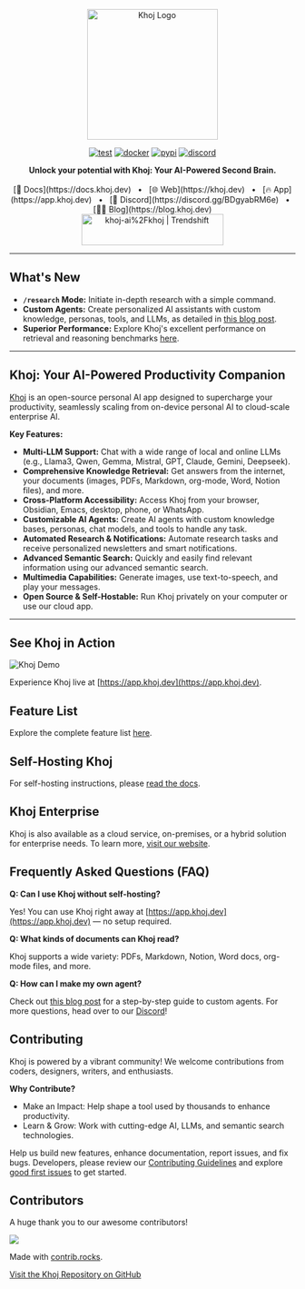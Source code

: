 <p align="center">
  <img src="https://assets.khoj.dev/khoj-logo-sideways-1200x540.png" width="230" alt="Khoj Logo">
</p>

<div align="center">

[![test](https://github.com/khoj-ai/khoj/actions/workflows/test.yml/badge.svg)](https://github.com/khoj-ai/khoj/actions/workflows/test.yml)
[![docker](https://github.com/khoj-ai/khoj/actions/workflows/dockerize.yml/badge.svg)](https://github.com/khoj-ai/khoj/pkgs/container/khoj)
[![pypi](https://github.com/khoj-ai/khoj/actions/workflows/pypi.yml/badge.svg)](https://pypi.org/project/khoj/)
[![discord](https://img.shields.io/discord/1112065956647284756?style=plastic&label=discord)](https://discord.gg/BDgyabRM6e)

</div>

<div align="center">
  <b>Unlock your potential with Khoj: Your AI-Powered Second Brain.</b>
</div>

<br />

<div align="center">
  [📑 Docs](https://docs.khoj.dev)
  <span>&nbsp;&nbsp;•&nbsp;&nbsp;</span>
  [🌐 Web](https://khoj.dev)
  <span>&nbsp;&nbsp;•&nbsp;&nbsp;</span>
  [🔥 App](https://app.khoj.dev)
  <span>&nbsp;&nbsp;•&nbsp;&nbsp;</span>
  [💬 Discord](https://discord.gg/BDgyabRM6e)
  <span>&nbsp;&nbsp;•&nbsp;&nbsp;</span>
  [✍🏽 Blog](https://blog.khoj.dev)
</div>

<div align="center">
  <a href="https://trendshift.io/repositories/10318" target="_blank">
    <img src="https://trendshift.io/api/badge/repositories/10318" alt="khoj-ai%2Fkhoj | Trendshift" style="width: 250px; height: 55px;" width="250" height="55"/>
  </a>
</div>

***

## What's New

*   **`/research` Mode:** Initiate in-depth research with a simple command.
*   **Custom Agents:** Create personalized AI assistants with custom knowledge, personas, tools, and LLMs, as detailed in [this blog post](https://blog.khoj.dev/posts/create-agents-on-khoj/).
*   **Superior Performance:** Explore Khoj's excellent performance on retrieval and reasoning benchmarks [here](https://blog.khoj.dev/posts/evaluate-khoj-quality/).

***

## Khoj: Your AI-Powered Productivity Companion

[Khoj](https://khoj.dev) is an open-source personal AI app designed to supercharge your productivity, seamlessly scaling from on-device personal AI to cloud-scale enterprise AI.

**Key Features:**

*   **Multi-LLM Support:** Chat with a wide range of local and online LLMs (e.g., Llama3, Qwen, Gemma, Mistral, GPT, Claude, Gemini, Deepseek).
*   **Comprehensive Knowledge Retrieval:** Get answers from the internet, your documents (images, PDFs, Markdown, org-mode, Word, Notion files), and more.
*   **Cross-Platform Accessibility:** Access Khoj from your browser, Obsidian, Emacs, desktop, phone, or WhatsApp.
*   **Customizable AI Agents:** Create AI agents with custom knowledge bases, personas, chat models, and tools to handle any task.
*   **Automated Research & Notifications:** Automate research tasks and receive personalized newsletters and smart notifications.
*   **Advanced Semantic Search:** Quickly and easily find relevant information using our advanced semantic search.
*   **Multimedia Capabilities:** Generate images, use text-to-speech, and play your messages.
*   **Open Source & Self-Hostable:** Run Khoj privately on your computer or use our cloud app.

***

## See Khoj in Action

<img src="https://github.com/khoj-ai/khoj/blob/master/documentation/assets/img/quadratic_equation_khoj_web.gif?raw=true" alt="Khoj Demo" />

Experience Khoj live at [https://app.khoj.dev](https://app.khoj.dev).

## Feature List

Explore the complete feature list [here](https://docs.khoj.dev/category/features).

## Self-Hosting Khoj

For self-hosting instructions, please [read the docs](https://docs.khoj.dev/get-started/setup).

## Khoj Enterprise

Khoj is also available as a cloud service, on-premises, or a hybrid solution for enterprise needs. To learn more, [visit our website](https://khoj.dev/teams).

## Frequently Asked Questions (FAQ)

**Q: Can I use Khoj without self-hosting?**

Yes! You can use Khoj right away at [https://app.khoj.dev](https://app.khoj.dev) — no setup required.

**Q: What kinds of documents can Khoj read?**

Khoj supports a wide variety: PDFs, Markdown, Notion, Word docs, org-mode files, and more.

**Q: How can I make my own agent?**

Check out [this blog post](https://blog.khoj.dev/posts/create-agents-on-khoj/) for a step-by-step guide to custom agents.
For more questions, head over to our [Discord](https://discord.gg/BDgyabRM6e)!

## Contributing

Khoj is powered by a vibrant community! We welcome contributions from coders, designers, writers, and enthusiasts.

**Why Contribute?**

*   Make an Impact: Help shape a tool used by thousands to enhance productivity.
*   Learn & Grow: Work with cutting-edge AI, LLMs, and semantic search technologies.

Help us build new features, enhance documentation, report issues, and fix bugs.  Developers, please review our [Contributing Guidelines](https://docs.khoj.dev/contributing/development) and explore [good first issues](https://github.com/khoj-ai/khoj/contribute) to get started.

## Contributors

A huge thank you to our awesome contributors!

<a href="https://github.com/khoj-ai/khoj/graphs/contributors">
  <img src="https://contrib.rocks/image?repo=khoj-ai/khoj" />
</a>

Made with [contrib.rocks](https://contrib.rocks).

[Visit the Khoj Repository on GitHub](https://github.com/khoj-ai/khoj)